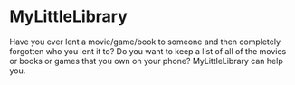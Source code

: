 # MyLittleLibrary
Have you ever lent a movie/game/book to someone and then completely forgotten who you lent it to? Do you want to keep a list of all of the movies or books or games that you own on your phone? MyLittleLibrary can help you.
